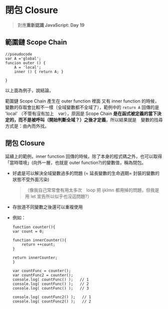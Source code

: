 # 閉包 Closure
> 對應**重新認識 JavaScript: Day 19**

## 範圍鏈 Scope Chain
```
//pseudocode
var A ='global';
funcion outer () {
    A = 'local';
    inner () { return A; }

}
```

以上面為例子，說結論，

範圍鏈 Scope Chain 產生在 outer function 裡面 又有 inner function 的時候，變數的存取會比較不一樣（全域變數都不全域了），範例中的 `return A` 回傳的是 'local' （不管有沒有加上　var），原因是 Scope Chain **是在函式被定義的當下決定的，而不是被呼叫（開始判斷全域？）之後才定義**，所以結果就是　變數的找尋方式是：由內而外找。

## 閉包 Closure
延續上的範例，inner function 回傳的時候，除了本身的程式碼之外，也可以取得「當時環境」(向外一層，也就是 outer function?)的變數值，稱為閉包。

* 好處是可以解決全域變數過多的問題 (= 延長變數的生命週期= 封裝的變數的狀態不受外面污染)
    > （像我自己常常會有用太多次　loop 把 ijklmn 都用掉的問題，但我是用 let 宣告所以似乎也沒這問題?）

* 存放道不同變數之後還可以重複使用
* 例如：

    ```
    function counter(){
    var count = 0;

    function innerCounter(){
        return ++count;
    }

    return innerCounter;
    }

    var countFunc = counter();
    var countFunc2 = counter();
    console.log( countFunc() );   // 1
    console.log( countFunc() );   // 2
    console.log( countFunc() );   // 3

    console.log( countFunc2() );   // 1
    console.log( countFunc2() );   // 2
    ```